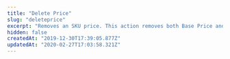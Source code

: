 ```yaml
---
title: "Delete Price"
slug: "deleteprice"
excerpt: "Removes an SKU price. This action removes both Base Price and all available Fixed Prices for and SKU in all trade policies"
hidden: false
createdAt: "2019-12-30T17:39:05.877Z"
updatedAt: "2020-02-27T17:03:58.321Z"
---
```

